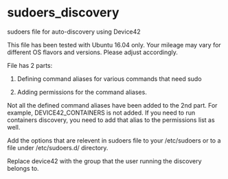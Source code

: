 # sudoers_discovery
sudoers file for auto-discovery using Device42


This file has been tested with Ubuntu 16.04 only. Your mileage may vary for different OS flavors and versions. Please adjust accordingly.

File has 2 parts:

1. Defining command aliases for various commands that need sudo

2. Adding permissions for the command aliases.

Not all the defined command aliases have been added to the 2nd part. For example, DEVICE42_CONTAINERS is not added. If you need to run containers discovery, you need to add that alias to the permissions list as well.

Add the options that are relevent in sudoers file to your /etc/sudoers or to a file under /etc/sudoers.d/ directory.

Replace device42 with the group that the user running the discovery belongs to.
